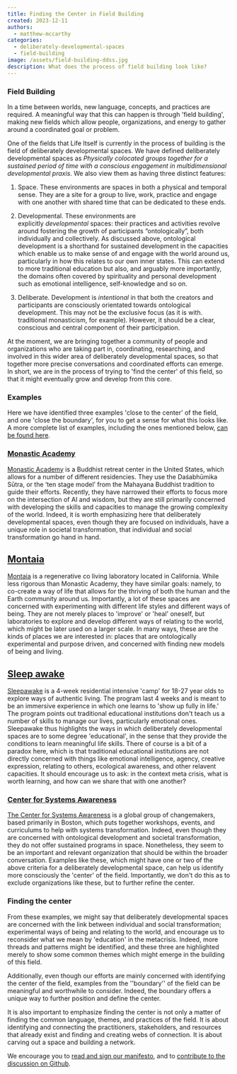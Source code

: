 ```yaml
---
title: Finding the Center in Field Building
created: 2023-12-11
authors:
  - matthew-mccarthy
categories:
  - deliberately-developmental-spaces
  - field-building
image: /assets/field-building-ddss.jpg
description: What does the process of field building look like?
---
```

### Field Building 

In a time between worlds, new language, concepts, and practices are required. A meaningful way that this can happen is through 'field building', making new fields which allow people, organizations, and energy to gather around a coordinated goal or problem.

One of the fields that Life Itself is currently in the process of building is the field of deliberately developmental spaces. We have defined deliberately developmental spaces  as _Physically colocated groups together for a sustained period of time with a conscious engagement in multidimensional developmental praxis_. We also view them as having three distinct features:

1. Space. These environments are spaces in both a physical and temporal sense. They are a site for a group to live, work, practice and engage with one another with shared time that can be dedicated to these ends.  

2. Developmental. These environments are explicitly _developmental_ spaces: their practices and activities revolve around fostering the growth of participants “ontologically”, both individually and collectively. As discussed above, ontological development is a shorthand for sustained development in the capacities which enable us to make sense of and engage with the world around us, particularly in how this relates to our own inner states. This can extend to more traditional education but also, and arguably more importantly, the domains often covered by spirituality and personal development such as emotional intelligence, self-knowledge and so on.

3. Deliberate. Development is _intentional_ in that both the creators and participants are consciously orientated towards ontological development. This may not be the exclusive focus (as it is with. traditional monasticism, for example). However, it should be a clear, conscious and central component of their participation.

At the moment, we are bringing together a community of people and organizations who are taking part in, coordinating, researching, and involved in this wider area of deliberately developmental spaces, so that together more precise conversations and coordinated efforts can emerge. In short, we are in the process of trying to 'find the center' of this field, so that it might eventually grow and develop from this core. 

### Examples 

Here we have identified three examples 'close to the center' of the field, and one 'close  the boundary', for you to get a sense for what this looks like. A more complete list of examples, including the ones mentioned below, [can be found here](https://developmentalspaces.org/examples). 

### [Monastic Academy](https://developmentalspaces.org/monastic-academy)

[Monastic Academy](https://www.monasticacademy.com) is a Buddhist retreat center in the United States, which allows for a number of different residencies. They use the Daśabhūmika Sūtra, or the ‘ten stage model’ from the Mahayana Buddhist tradition to guide their efforts. Recently, they have narrowed their efforts to focus more on the intersection of AI and wisdom, but they are still primarily concerned with developing the skills and capacities to manage the growing complexity of the world. Indeed, it is worth emphasizing here that deliberately developmental spaces, even though they are focused on individuals, have a unique role in societal transformation, that individual and social transformation go hand in hand.

## [Montaia](https://developmentalspaces.org/montaia)

[Montaia](https://www.montaia.com/) is a regenerative co living laboratory located in California. While less rigorous than Monastic Academy, they have similar goals: namely, to co-create a way of life that allows for the thriving of both the human and the Earth community around us. Importantly, a lot of these spaces are concerned with experimenting with different life styles and different ways of being. They are not merely places to 'improve' or 'heal' oneself, but laboratories to explore and develop different ways of relating to the world, which might be later used on a larger scale. In many ways, these are the kinds of places we are interested in: places that are ontologically experimental and purpose driven, and concerned with finding new models of being and living.

## [Sleep awake](https://developmentalspaces.org/sleepawake)

[Sleepawake](https://www.sleepawake.camp/) is a 4-week residential intensive 'camp' for 18-27 year olds to explore ways of authentic living. The program last 4 weeks and is meant to be an immersive experience in which one learns to 'show up fully in life.' The program points out traditional educational institutions don't teach us a number of skills to manage our lives, particularly emotional ones. Sleepawake thus highlights the ways in which deliberately developmental spaces are to some degree 'educational', in the sense that they provide the conditions to learn meaningful life skills. There of course is a bit of a paradox here, which is that traditional educational institutions are not directly concerned with things like emotional intelligence, agency, creative expression, relating to others, ecological awareness, and other relavent capacities. It should encourage us to ask: in the context meta crisis, what is worth learning, and how can we share that with one another? 

### [Center for Systems Awareness](https://developmentalspaces.org/center-for-systems-awareness)

[The Center for Systems Awareness](https://systemsawareness.org/) is a global group of changemakers, based primarily in Boston, which puts together workshops, events, and curriculums to help with systems transformation. Indeed, even though they are concerned with ontological development and societal transformation, they do not offer sustained programs in space. Nonetheless, they seem to be an important and relevant organization that should be within the broader conversation. Examples like these, which might have one or two of the above criteria for a deliberately developmental space, can help us identify more consciously the 'center' of the field. Importantly, we don't do this as to exclude organizations like these, but to further refine the center. 

### Finding the center

From these examples, we might say that deliberately developmental spaces are concerned with the link between individual and social transformation; experimental ways of being and relating to the world, and encourage us to reconsider what we mean by 'education' in the metacrisis. Indeed, more threads and patterns might be identified, and these three are highlighted merely to show some common themes which might emerge in the building of this field. 

Additionally, even though our efforts are mainly concerned with identifying the center of the field, examples from the ''boundary'' of the field can be meaningful and worthwhile to consider. Indeed, the boundary offers a unique way to further position and define the center.  

It is also important to emphasize finding the center is not only a matter of finding the common language, themes, and practices of the field. It is about identifying and connecting the practitioners, stakeholders, and resources that already exist and finding and creating webs of connection. It is about carving out a space and building a network.

We encourage you to [read and sign our manifesto](https://developmentalspaces.org/), and to [contribute to the discussion on Github](https://github.com/orgs/life-itself/discussions/888). 

